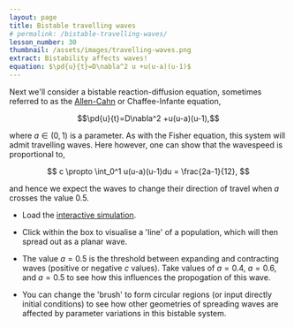 ```yaml
---
layout: page
title: Bistable travelling waves
# permalink: /bistable-travelling-waves/
lesson_number: 30
thumbnail: /assets/images/travelling-waves.png
extract: Bistability affects waves!
equation: $\pd{u}{t}=D\nabla^2 u +u(u-a)(u-1)$
---
```



Next we'll consider a bistable reaction-diffusion equation, sometimes referred to as the [Allen-Cahn]([https://people.maths.ox.ac.uk/trefethen/pdectb/allen2.pdf](https://people.maths.ox.ac.uk/trefethen/pdectb/allen2.pdf)) or Chaffee-Infante equation,

$$\pd{u}{t}=D\nabla^2 +u(u-a)(u-1),$$

where $a \in (0,1)$ is a parameter. As with the Fisher equation, this system will admit travelling waves. Here however, one can show that the wavespeed is proportional to,

$$
c \propto \int_0^1 u(u-a)(u-1)du = \frac{2a-1}{12},
$$

and hence we expect the waves to change their direction of travel when $a$ crosses the value $0.5$. 

* Load the [interactive simulation](/sim/?preset=bistableTravellingWave). 

* Click within the box to visualise a 'line' of a population, which will then spread out as a planar wave. 

* The value $a=0.5$ is the threshold between expanding and contracting waves (positive or negative $c$ values). Take values of $a=0.4$, $a=0.6$, and $a=0.5$ to see how this influences the propogation of this wave. 

* You can change the 'brush' to form circular regions (or input directly initial conditions) to see how other geometries of spreading waves are affected by parameter variations in this bistable system.
